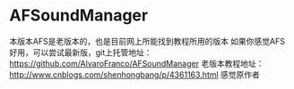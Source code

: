 # AFSoundManager
本版本AFS是老版本的，也是目前网上所能找到教程所用的版本
如果你感觉AFS好用，可以尝试最新版，git上托管地址：https://github.com/AlvaroFranco/AFSoundManager
老版本教程地址：http://www.cnblogs.com/shenhongbang/p/4361163.html
感觉原作者